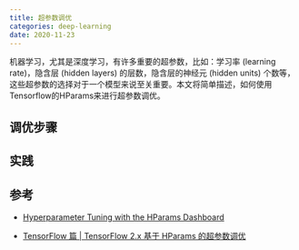 ```yaml
---
title: 超参数调优
categories: deep-learning
date: 2020-11-23
---
```


机器学习，尤其是深度学习，有许多重要的超参数，比如：学习率 (learning rate)，隐含层 (hidden  layers) 的层数，隐含层的神经元 (hidden units) 个数等，这些超参数的选择对于一个模型来说至关重要。本文将简单描述，如何使用Tensorflow的HParams来进行超参数调优。



## 调优步骤





## 实践





























## 参考

- [Hyperparameter Tuning with the HParams Dashboard](https://www.tensorflow.org/tensorboard/hyperparameter_tuning_with_hparams)

- [TensorFlow 篇 | TensorFlow 2.x 基于 HParams 的超参数调优](https://juejin.cn/post/6885889294939095053)

  